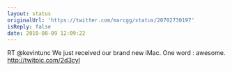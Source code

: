```yaml
---
layout: status
originalUrl: 'https://twitter.com/marcgg/status/20702730197'
isReply: false
date: 2010-08-09 12:09:22
---
```


RT @kevintunc We just received our brand new iMac. One word : awesome.  http://twitpic.com/2d3cyl
